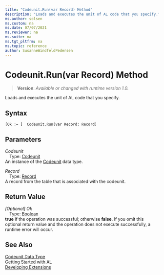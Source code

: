```yaml
---
title: "Codeunit.Run(var Record) Method"
description: "Loads and executes the unit of AL code that you specify."
ms.author: solsen
ms.custom: na
ms.date: 07/07/2021
ms.reviewer: na
ms.suite: na
ms.tgt_pltfrm: na
ms.topic: reference
author: SusanneWindfeldPedersen
---
```

[//]: # (START>DO_NOT_EDIT)
[//]: # (IMPORTANT:Do not edit any of the content between here and the END>DO_NOT_EDIT.)
[//]: # (Any modifications should be made in the .xml files in the ModernDev repo.)
# Codeunit.Run(var Record) Method
> **Version**: _Available or changed with runtime version 1.0._

Loads and executes the unit of AL code that you specify.


## Syntax
```AL
[Ok := ]  Codeunit.Run(var Record: Record)
```
## Parameters
*Codeunit*  
&emsp;Type: [Codeunit](codeunit-data-type.md)  
An instance of the [Codeunit](codeunit-data-type.md) data type.  

*Record*  
&emsp;Type: [Record](../record/record-data-type.md)  
A record from the table that is associated with the codeunit.  


## Return Value
*[Optional] Ok*  
&emsp;Type: [Boolean](../boolean/boolean-data-type.md)  
**true** if the operation was successful; otherwise **false**.   If you omit this optional return value and the operation does not execute successfully, a runtime error will occur.  


[//]: # (IMPORTANT: END>DO_NOT_EDIT)
## See Also
[Codeunit Data Type](codeunit-data-type.md)  
[Getting Started with AL](../../devenv-get-started.md)  
[Developing Extensions](../../devenv-dev-overview.md)